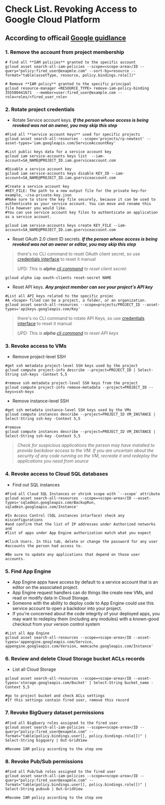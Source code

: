 
# Check List. Revoking Access to Google Cloud Platform

## According to officail [Google guidlance](https://cloud.google.com/docs/security/data-loss-prevention/revoking-user-access#revoking_access)

### **1. Remove the account from project membership**

```bash=1
# Find all **IAM policies** granted to the specific account
gcloud asset search-all-iam-policies --scope=<scope-area>/ID --query="policy:fired_user@exapmle.com" --sort-by=resource --format="table(assetType, resource, policy.bindings.role[])"

# Remove **IAM policy** granted to the specific principal
gcloud resource-manager <RESOURCE_TYPE> remove-iam-policy-binding 355580441671  --member=user:fired_user@example.com --role=roles/<fired_user_role>
```

### **2. Rotate project credentials**

* Rotate Service account keys. ***If the person whose access is being revoked was not an owner, you may skip this step***

```bash=1
#Find all **service account keys** used for specific projects
gcloud asset search-all-resources --scope='projects/rp-newtest' --asset-types='iam.googleapis.com/ServiceAccountKey'

#List public keys data for a service account key
gcloud iam service-accounts keys list  --iam-account=SA_NAME@PROJECT_ID.iam.gserviceaccount.com

#Disable a service account key
gcloud iam service-accounts keys disable KEY_ID --iam-account=SA_NAME@PROJECT_ID.iam.gserviceaccount.com

#Create a service account key
#KEY_FILE: The path to a new output file for the private key—for example, ~/sa-private-key.json
#Make sure to store the key file securely, because it can be used to authenticate as your service account. You can move and rename this file however you would like.
#You can use service account key files to authenticate an application as a service account.

gcloud iam service-accounts keys create KEY_FILE --iam-account=SA_NAME@PROJECT_ID.iam.gserviceaccount.com 
```

* Reset OAuth 2.0 client ID secrets. ***If the person whose access is being revoked was not an owner or editor, you may skip this step***

>there's no CLI command to reset OAuth client secret, so use [credentials interface](https://console.cloud.google.com/apis/credentials/) to reset it manual
>
> *UPD: This is **alpha** [cli command](https://cloud.google.com/sdk/gcloud/reference/alpha/iap/oauth-clients/reset-secret?hl=es_419%22&skip_cache=true) to reset client secret*:
```bash=1
gcloud alpha iap oauth-clients reset-secret NAME
```

* Reset API keys. ***Any project member can see your project's API key***

```bash=1
#List all API keys related to the specific projec
#A <Scope> filed can be a project, a folder, or an organization.
gcloud asset search-all-resources --scope=projects/PROJECT_ID --asset-types='apikeys.googleapis.com/Key'
```

>there's no CLI command to rotate API Keys, so use [credentials interface](https://console.cloud.google.com/apis/credentials/) to reset it manual
>
> *UPD: This is **alpha** [cli command](https://cloud.google.com/sdk/gcloud/reference/alpha/services/api-keys/create) to reset API keys*

### **3. Revoke access to VMs**

* Remove project-level SSH

```bash=1
#get ssh metadata project-level SSH keys used by the project
gcloud compute project-info describe --project=PROJECT_ID | Select-String ssh-keys -Context 5,5

#remove ssh metadata project-level SSH keys from the project
gcloud compute project-info remove-metadata --project=PROJECT_ID --keys=ssh-keys
```

* Remove instance-level SSH

```bash=1
#get ssh metadata instance-level SSH keys used by the VMs
gcloud compute instances describe --project=PROJECT_ID VM_INSTANCE | Select-String ssh-key -Context 5,5

#remove
gcloud compute instances describe --project=PROJECT_ID VM_INSTANCE | Select-String ssh-key -Context 5,5
```

> *Check for suspicious applications the person may have installed to provide backdoor access to the VM. If you are uncertain about the security of any code running on the VM, recreate it and redeploy the applications you need from source*

### **4. Revoke access to Cloud SQL databases**

* Find out SQL instances

```bash=1
#Find all Cloud SQL Instances or shrink scope with `--scope` attribute
gcloud asset search-all-resources --scope=<scope-area>/ID --asset-types='sqladmin.googleapis.com/BackupRun, sqladmin.googleapis.com/Instance'

#In Access Control (SQL instances intarface) check any misconfigurations
#and confirm that the list of IP addresses under Authorized networks and 
#list of apps under App Engine authorization match what you expect

#Click Users. In this tab, delete or change the password for any user 
#accounts the person had access to. 

#Be sure to update any applications that depend on those user accounts.
```

### **5. Find App Engine**

* App Engine apps have access by default to a service account that is an editor on the associated project. 
* App Engine request handlers can do things like create new VMs, and read or modify data in Cloud Storage. 
* Someone with the ability to deploy code to App Engine could use this service account to open a backdoor into your project. 
* If you're concerned about the code integrity of your deployed apps, you may want to redeploy them (including any modules) with a known-good checkout from your version control system

```bash=1
#List all App Engine
gcloud asset search-all-resources --scope=<scope-area>/ID --asset-types='appengine.googleapis.com/Service, appengine.googleapis.com/Version, memcache.googleapis.com/Instance'
```

### **6. Review and delete Cloud Storage bucket ACLs records**

* List all Cloud Storage

```bash=1
gcloud asset search-all-resources --scope=<scope-area>/ID --asset-types='storage.googleapis.com/Bucket' | Select-String bucket_name -Context 5,5

#go to project bucket and check ACLs settings
#If this settings contain fired user, remove this record
```

### **7. Revoke BigQuery dataset permissions**

```bash=1
#Find all BigQuery roles assigned to the fired user
gcloud asset search-all-iam-policies --scope=<scope-area>/ID --query="policy:fired_user@exapmle.com" --format="table(policy.bindings.user[], policy.bindings.role[])" | Select-String bigquery | Out-GridView

#Revome IAM policy according to the step one
```

### **8. Revoke Pub/Sub permissions**

```bash=1
#Find all Pub/Sub roles assigned to the fired user
gcloud asset search-all-iam-policies --scope=<scope-area>/ID --query="policy:fired_user@exapmle.com" --format="table(policy.bindings.user[], policy.bindings.role[])" | Select-String pubsub | Out-GridView

#Revome IAM policy according to the step one
```